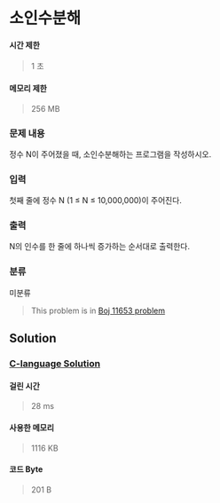 # 소인수분해
#### 시간 제한
> 1 초
#### 메모리 제한
> 256 MB
### 문제 내용

정수 N이 주어졌을 때, 소인수분해하는 프로그램을 작성하시오.

### 입력

첫째 줄에 정수 N (1 ≤ N ≤ 10,000,000)이 주어진다.

### 출력

N의 인수를 한 줄에 하나씩 증가하는 순서대로 출력한다.

### 분류
미분류
> This problem is in [Boj 11653 problem](https://www.acmicpc.net/problem/11653)

## Solution
### [C-language Solution](./main.c)
#### 걸린 시간
> 28 ms
#### 사용한 메모리
> 1116 KB
#### 코드 Byte
> 201 B
